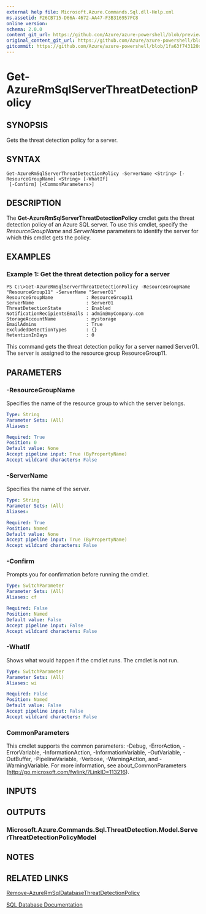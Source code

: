 ```yaml
---
external help file: Microsoft.Azure.Commands.Sql.dll-Help.xml
ms.assetid: F26CB715-D66A-4672-AA47-F3B316957FC8
online version:
schema: 2.0.0
content_git_url: https://github.com/Azure/azure-powershell/blob/preview/src/ResourceManager/Sql/Commands.Sql/help/Get-AzureRmSqlServerThreatDetectionPolicy.md
original_content_git_url: https://github.com/Azure/azure-powershell/blob/preview/src/ResourceManager/Sql/Commands.Sql/help/Get-AzureRmSqlServerThreatDetectionPolicy.md
gitcommit: https://github.com/Azure/azure-powershell/blob/1fa63f743120d7a7cd6cbb28ee43cd0f4c654af9
---
```


# Get-AzureRmSqlServerThreatDetectionPolicy

## SYNOPSIS
Gets the threat detection policy for a server.

## SYNTAX

```
Get-AzureRmSqlServerThreatDetectionPolicy -ServerName <String> [-ResourceGroupName] <String> [-WhatIf]
 [-Confirm] [<CommonParameters>]
```

## DESCRIPTION
The **Get-AzureRmSqlServerThreatDetectionPolicy** cmdlet gets the threat detection policy of an Azure SQL server.
To use this cmdlet, specify the *ResourceGroupName* and *ServerName* parameters to identify the server for which this cmdlet gets the policy.

## EXAMPLES

### Example 1: Get the threat detection policy for a server
```
PS C:\>Get-AzureRmSqlServerThreatDetectionPolicy -ResourceGroupName "ResourceGroup11" -ServerName "Server01"
ResourceGroupName            : ResourceGroup11
ServerName                   : Server01
ThreatDetectionState         : Enabled
NotificationRecipientsEmails : admin@myCompany.com
StorageAccountName           : mystorage
EmailAdmins                  : True
ExcludedDetectionTypes       : {}
RetentionInDays              : 0
```

This command gets the threat detection policy for a server named Server01.
The server is assigned to the resource group ResourceGroup11.

## PARAMETERS

### -ResourceGroupName
Specifies the name of the resource group to which the server belongs.

```yaml
Type: String
Parameter Sets: (All)
Aliases: 

Required: True
Position: 0
Default value: None
Accept pipeline input: True (ByPropertyName)
Accept wildcard characters: False
```

### -ServerName
Specifies the name of the server.

```yaml
Type: String
Parameter Sets: (All)
Aliases: 

Required: True
Position: Named
Default value: None
Accept pipeline input: True (ByPropertyName)
Accept wildcard characters: False
```

### -Confirm
Prompts you for confirmation before running the cmdlet.

```yaml
Type: SwitchParameter
Parameter Sets: (All)
Aliases: cf

Required: False
Position: Named
Default value: False
Accept pipeline input: False
Accept wildcard characters: False
```

### -WhatIf
Shows what would happen if the cmdlet runs.
The cmdlet is not run.

```yaml
Type: SwitchParameter
Parameter Sets: (All)
Aliases: wi

Required: False
Position: Named
Default value: False
Accept pipeline input: False
Accept wildcard characters: False
```

### CommonParameters
This cmdlet supports the common parameters: -Debug, -ErrorAction, -ErrorVariable, -InformationAction, -InformationVariable, -OutVariable, -OutBuffer, -PipelineVariable, -Verbose, -WarningAction, and -WarningVariable. For more information, see about_CommonParameters (http://go.microsoft.com/fwlink/?LinkID=113216).

## INPUTS

## OUTPUTS

### Microsoft.Azure.Commands.Sql.ThreatDetection.Model.ServerThreatDetectionPolicyModel

## NOTES

## RELATED LINKS

[Remove-AzureRmSqlDatabaseThreatDetectionPolicy](./Remove-AzureRmSqlDatabaseThreatDetectionPolicy.md)

[SQL Database Documentation](https://docs.microsoft.com/azure/sql-database/)


